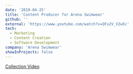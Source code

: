 ```yaml
---
date: '2019-04-25'
title: 'Content Producer for Arena Swimwear'
github: ''
external: 'https://www.youtube.com/watch?v=QFv2V_V2w5c'
tech:
  - Marketing
  - Content Creation
  - Software Development
company: 'Arena Swimwear'
showInProjects: false
---
```


[Collection Video](https://www.youtube.com/watch?v=QFv2V_V2w5c)
